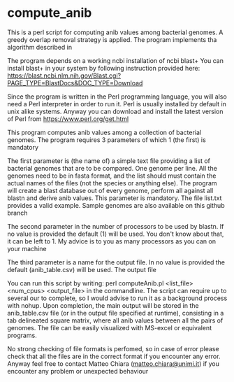 # compute_anib
This is a perl script for computing anib values among bacterial genomes. 
A greedy overlap removal strategy is applied.
The program implements tha algorithm described in 

The program depends on a working ncbi installation of ncbi blast+ 
You can install blast+ in your system by following instruction provided here:
https://blast.ncbi.nlm.nih.gov/Blast.cgi?PAGE_TYPE=BlastDocs&DOC_TYPE=Download

Since the program is written in the Perl programming language, you will also
need a Perl interpreter in order to run it. Perl is usually installed by default 
in unix alike systems. Anyway you can download and install the latest version of Perl 
from https://www.perl.org/get.html

This program computes anib values among a collection of bacterial genomes. 
The program requires 3 parameters of which 1 (the first) is mandatory

The first parameter is (the name of) a simple text file providing a list
of bacterial genomes that are to be compared. One genome per line.
All the genomes need to be in fasta format, and the list should must contain
the actual names of the files (not the species or anything else). The program 
will create a blast database out of every genome, perform all against all blastn
and derive anib values.
This parameter is mandatory. The file list.txt provides a valid example.
Sample genomes are also available on this github branch

The second parameter in the number of processors to be used by blastn. If no value 
is provided the default (1) will be used. You don't know about that, it can be left
to 1. My advice is to you as many processors as you can on your machine

The third parameter is a name for the output file. In no value is provided the 
default (anib_table.csv) will be used. The output file 

You can run this script by writing:
perl computeAnib.pl <list_file> <num_cpus> <output_file>
in the commandline.  The script can require up to several our to complete, so I would 
advise to run it as a background process with nohup.
Upon completion, the main output will be stored in the anib_table.csv file (or in the
output file specified at runtime), consisting in a tab delineated square matrix, 
where all anib values between all the pairs of genomes.  The file can be easily
visualized with MS-excel or equivalent programs.

No strong checking of file formats is perfomed, so in case of error please check that
all the files are in the correct format if you encounter any error.
Anyway feel free to contact Matteo Chiara (matteo.chiara@unimi.it) if you encounter
any problem or unexpected behaviour








